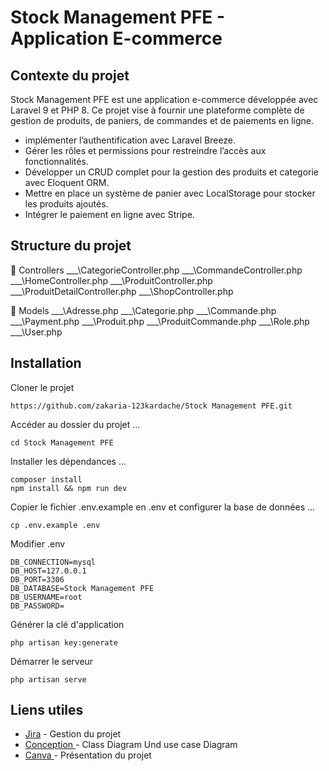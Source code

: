 # Stock Management PFE - Application E-commerce
## Contexte du projet


Stock Management PFE est une application e-commerce développée avec Laravel 9 et PHP 8. Ce projet vise à fournir une plateforme complète de gestion de produits, de paniers, de commandes et de paiements en ligne.

-  implémenter l’authentification avec Laravel  Breeze.
- Gérer les rôles et permissions pour restreindre l’accès aux fonctionnalités.
-  Développer un CRUD complet pour la gestion des produits et categorie avec Eloquent ORM.
-  Mettre en place un système de panier avec LocalStorage pour stocker les produits ajoutés.
- Intégrer le paiement en ligne avec Stripe.

## Structure du projet 

📂 Controllers
___\CategorieController.php
___\CommandeController.php
___\HomeController.php
___\ProduitController.php
___\ProduitDetailController.php
___\ShopController.php

📂 Models
___\Adresse.php
___\Categorie.php
___\Commande.php
___\Payment.php
___\Produit.php
___\ProduitCommande.php
___\Role.php
___\User.php







## Installation

Cloner le projet
```git clone 
https://github.com/zakaria-123kardache/Stock Management PFE.git
```

Accéder au dossier du projet ...

```
cd Stock Management PFE
```
Installer les dépendances  ...

```
composer install
npm install && npm run dev
```
Copier le fichier .env.example en .env et configurer la base de données  ...

```
cp .env.example .env
```
Modifier .env

```
DB_CONNECTION=mysql
DB_HOST=127.0.0.1
DB_PORT=3306
DB_DATABASE=Stock Management PFE
DB_USERNAME=root
DB_PASSWORD=
```
Générer la clé d'application

```
php artisan key:generate
```
Démarrer le serveur

```
php artisan serve
```
##  Liens utiles


- [Jira](https://kardachezakaria.atlassian.net/jira/software/projects/SHP/boards/26?sprints=29&atlOrigin=eyJpIjoiMjgyMTgzZDJiYjM3NGEzMzhlNDE0MDVmMjZlMDZhOGQiLCJwIjoiaiJ9) -  Gestion du projet
- [Conception ](https://lucid.app/lucidchart/278a0396-86ef-456c-88b0-1cdb09e7d6a2/edit?viewport_loc=-2880%2C-762%2C3907%2C1747%2CHWEp-vi-RSFO&invitationId=inv_ea692ce1-6cfe-4081-a998-36933885102b) -  Class Diagram Und use case Diagram
- [Canva ](https://www.canva.com/design/DAGgAimLSB8/xr7Y4CYOBrxP56-yWwmdNw/edit?utm_content=DAGgAimLSB8&utm_campaign=designshare&utm_medium=link2&utm_source=sharebutton) -  Présentation du projet




